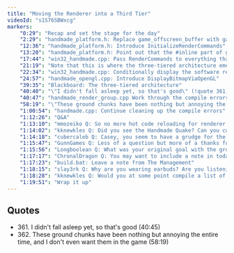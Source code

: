 ```yaml
---
title: "Moving the Renderer into a Third Tier"
videoId: "s1S76SBWxcg"
markers:
    "0:29": "Recap and set the stage for the day"
    "2:29": "handmade_platform.h: Replace game_offscreen_buffer with game_render_commands"
    "12:36": "handmade_platform.h: Introduce InitializeRenderCommands"
    "13:20": "handmade_platform.h: Point out that the #inline part of game_render_commands won't work, before turning it into a #define"
    "17:44": "win32_handmade.cpp: Pass RenderCommands to everything that needs it"
    "21:19": "Note that this is where the three-tiered architecture emerges"
    "22:34": "win32_handmade.cpp: Conditionally display the software renderer via hardware or a StretchBlt"
    "24:57": "handmade_opengl.cpp: Introduce DisplayBitmapViaOpenGL"
    "39:35": "Blackboard: The three-tiered architecture"
    "40:40": "\"I didn't fall asleep yet, so that's good\" (!quote 361)"
    "40:47": "handmade_render_group.cpp Work through the compile errors"
    "58:19": "\"These ground chunks have been nothing but annoying the entire time...\" (!quote 362)"
    "1:00:54": "handmade.cpp: Continue cleaning up the compile errors"
    "1:12:26": "Q&A"
    "1:13:10": "mmozeiko Q: So no more hot code reloading for renderer code?"
    "1:14:02": "kknewkles Q: Did you see the Handmade Quake? Can you confirm whether it's of Handmade quality?"
    "1:14:18": "cubercaleb Q: Casey, you seem to have a grudge for the ground chunks. Do you really hate them that much?"
    "1:15:47": "GunnGames Q: Less of a question but more of a thanks for doing this. You've inspired me to pick up C and C++ again after quite a long break, so thanks"
    "1:15:56": "Longboolean Q: What was your original goal with the ground chunks and how has that changed? Also if you remove them what will you replace them with?"
    "1:17:17": "ChronalDragon Q: You may want to include a note in today's zip file about how it won't compile"
    "1:17:23": "build.bat: Leave a note from The Management"
    "1:18:15": "slay3rk Q: Why are you wearing earbuds? Are you listening to something?"
    "1:18:28": "kknewkles Q: Would you at some point compile a list of \"stuff programmers should know\"? I'd like some beginner level pointers like \"these are algorithms / algorithm types you should know\", sorting being one type and such"
    "1:19:51": "Wrap it up"
---
```

    
## Quotes

* 361\. I didn't fall asleep yet, so that's good (40:45)
* 362\. These ground chunks have been nothing but annoying the entire time, and I don't even want them in the game (58:19)
